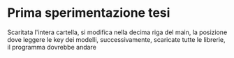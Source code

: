 # Prima sperimentazione tesi
Scaritata l'intera cartella, si modifica nella decima riga del main, la posizione dove leggere le key dei modelli, successivamente, scaricate tutte le librerie, il programma dovrebbe andare

